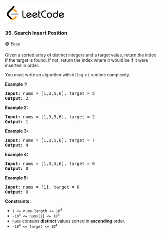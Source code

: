 <a href="https://leetcode.com/problems/search-insert-position/">
    <img src="/leetcode-logo.png" style="width:200px" alt="LeetCode"/>
</a>

### 35. Search Insert Position

:green_circle: Easy

Given a sorted array of distinct integers and a target value, return the index
if the target is found. If not, return the index where it would be if it were
inserted in order.

You must write an algorithm with `O(log n)` runtime complexity.

__Example 1:__
<pre>
<b>Input:</b> nums = [1,3,5,6], target = 5
<b>Output:</b> 2
</pre>

__Example 2:__
<pre>
<b>Input:</b> nums = [1,3,5,6], target = 2
<b>Output:</b> 1
</pre>

__Example 3:__
<pre>
<b>Input:</b> nums = [1,3,5,6], target = 7
<b>Output:</b> 4
</pre>

__Example 4:__
<pre>
<b>Input:</b> nums = [1,3,5,6], target = 0
<b>Output:</b> 0
</pre>

__Example 5:__
<pre>
<b>Input:</b> nums = [1], target = 0
<b>Output:</b> 0
</pre>

__Constraints:__

* <code>1 <= nums.length <= 10<sup>4</sup></code>
* <code>-10<sup>4</sup> <= nums[i] <= 10<sup>4</sup></code>
* `nums` contains __distinct__ values sorted in __ascending__ order.
* <code>-10<sup>4</sup> <= target <= 10<sup>4</sup></code>
